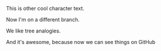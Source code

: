 This is other cool character text. 

Now I'm on a different branch. 

We like tree analogies.

And it's awesome, because now we can see things on GitHub
